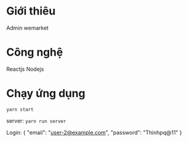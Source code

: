 # Giới thiêu
Admin wemarket

# Công nghệ
Reactjs Nodejs

# Chạy ứng dụng
`yarn start`

server: `yarn run server`

Login: {
    "email": "user-2@example.com",
    "password": "Thinhpq@11"
}